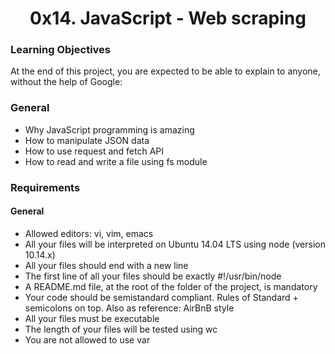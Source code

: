<h1 align="center">0x14. JavaScript - Web scraping</h1>

### Learning Objectives
At the end of this project, you are expected to be able to explain to anyone, without the help of Google:

### General
* Why JavaScript programming is amazing
* How to manipulate JSON data
* How to use request and fetch API
* How to read and write a file using fs module

### Requirements
#### General
* Allowed editors: vi, vim, emacs
* All your files will be interpreted on Ubuntu 14.04 LTS using node (version 10.14.x)
* All your files should end with a new line
* The first line of all your files should be exactly #!/usr/bin/node
* A README.md file, at the root of the folder of the project, is mandatory
* Your code should be semistandard compliant. Rules of Standard + semicolons on top. Also as reference: AirBnB style
* All your files must be executable
* The length of your files will be tested using wc
* You are not allowed to use var
